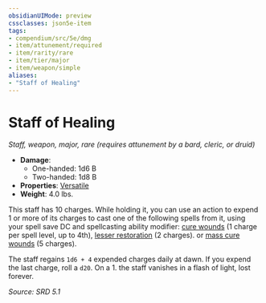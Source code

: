 ```yaml
---
obsidianUIMode: preview
cssclasses: json5e-item
tags:
- compendium/src/5e/dmg
- item/attunement/required
- item/rarity/rare
- item/tier/major
- item/weapon/simple
aliases: 
- "Staff of Healing"
---
```

# Staff of Healing
*Staff, weapon, major, rare (requires attunement by a bard, cleric, or druid)*  

- **Damage**:
  - One-handed: 1d6 B
  - Two-handed: 1d8 B
- **Properties**: [Versatile](rules/item-properties.md#Versatile)
- **Weight**: 4.0 lbs.

This staff has 10 charges. While holding it, you can use an action to expend 1 or more of its charges to cast one of the following spells from it, using your spell save DC and spellcasting ability modifier: [cure wounds](compendium/spells/cure-wounds.md) (1 charge per spell level, up to 4th), [lesser restoration](compendium/spells/lesser-restoration.md) (2 charges). or [mass cure wounds](compendium/spells/mass-cure-wounds.md) (5 charges).

The staff regains `1d6 + 4` expended charges daily at dawn. If you expend the last charge, roll a `d20`. On a 1. the staff vanishes in a flash of light, lost forever.

*Source: SRD 5.1*